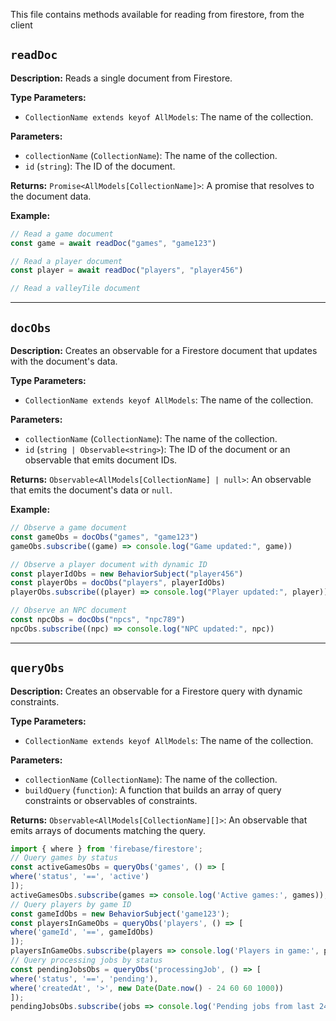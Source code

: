 This file contains methods available for reading from firestore, from the client

## `readDoc`

**Description:**
Reads a single document from Firestore.

**Type Parameters:**

- `CollectionName extends keyof AllModels`: The name of the collection.

**Parameters:**

- `collectionName` (`CollectionName`): The name of the collection.
- `id` (`string`): The ID of the document.

**Returns:**
`Promise<AllModels[CollectionName]>`: A promise that resolves to the document data.

**Example:**

```typescript
// Read a game document
const game = await readDoc("games", "game123")

// Read a player document
const player = await readDoc("players", "player456")

// Read a valleyTile document
```

---

## `docObs`

**Description:**
Creates an observable for a Firestore document that updates with the document's data.

**Type Parameters:**

- `CollectionName extends keyof AllModels`: The name of the collection.

**Parameters:**

- `collectionName` (`CollectionName`): The name of the collection.
- `id` (`string | Observable<string>`): The ID of the document or an observable that emits document IDs.

**Returns:**
`Observable<AllModels[CollectionName] | null>`: An observable that emits the document's data or `null`.

**Example:**

```typescript
// Observe a game document
const gameObs = docObs("games", "game123")
gameObs.subscribe((game) => console.log("Game updated:", game))

// Observe a player document with dynamic ID
const playerIdObs = new BehaviorSubject("player456")
const playerObs = docObs("players", playerIdObs)
playerObs.subscribe((player) => console.log("Player updated:", player))

// Observe an NPC document
const npcObs = docObs("npcs", "npc789")
npcObs.subscribe((npc) => console.log("NPC updated:", npc))
```

---

## `queryObs`

**Description:**
Creates an observable for a Firestore query with dynamic constraints.

**Type Parameters:**

- `CollectionName extends keyof AllModels`: The name of the collection.

**Parameters:**

- `collectionName` (`CollectionName`): The name of the collection.
- `buildQuery` (`function`): A function that builds an array of query constraints or observables of constraints.

**Returns:**
`Observable<AllModels[CollectionName][]>`: An observable that emits arrays of documents matching the query.

```typescript
import { where } from 'firebase/firestore';
// Query games by status
const activeGamesObs = queryObs('games', () => [
where('status', '==', 'active')
]);
activeGamesObs.subscribe(games => console.log('Active games:', games));
// Query players by game ID
const gameIdObs = new BehaviorSubject('game123');
const playersInGameObs = queryObs('players', () => [
where('gameId', '==', gameIdObs)
]);
playersInGameObs.subscribe(players => console.log('Players in game:', players));
// Query processing jobs by status
const pendingJobsObs = queryObs('processingJob', () => [
where('status', '==', 'pending'),
where('createdAt', '>', new Date(Date.now() - 24 60 60 1000))
]);
pendingJobsObs.subscribe(jobs => console.log('Pending jobs from last 24 hours:', jobs));
```
